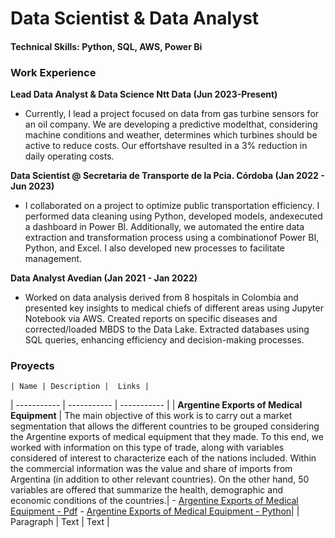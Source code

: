 # Data Scientist & Data Analyst
#### Technical Skills: Python, SQL, AWS, Power Bi


### Work Experience
**Lead Data Analyst & Data Science Ntt Data  (Jun 2023-Present)**
- Currently, I lead a project focused on data from gas turbine sensors for an oil company. We are developing a predictive modelthat, considering machine conditions and weather, determines which turbines should be active to reduce costs. Our effortshave resulted in a 3% reduction in daily operating costs.
  
**Data Scientist @ Secretaria de Transporte de la Pcia. Córdoba (Jan 2022 - Jun 2023)**
- I collaborated on a project to optimize public transportation efficiency. I performed data cleaning using Python, developed models, andexecuted a dashboard in Power BI. Additionally, we automated the entire data extraction and transformation process using a combinationof Power BI, Python, and Excel. I also developed new processes to facilitate management.

**Data Analyst Avedian (Jan 2021 - Jan 2022)**
- Worked on data analysis derived from 8 hospitals in Colombia and presented key insights to medical chiefs of different areas using Jupyter Notebook via AWS. Created reports on specific diseases and corrected/loaded MBDS to the Data Lake. Extracted databases using SQL queries, enhancing efficiency and decision-making processes.
  
### Proyects

	| Name | Description |  Links |
| ----------- | ----------- |  ----------- |
| **Argentine Exports of Medical Equipment** | The main objective of this work is to carry out a market segmentation that allows the different countries to be grouped considering the Argentine exports of medical equipment that they made. To this end, we worked with information on this type of trade, along with variables considered of interest to characterize each of the nations included. Within the commercial information was the value and share of imports from Argentina (in addition to other relevant countries). On the other hand, 50 variables are offered that summarize the health, demographic and economic conditions of the countries.| - [Argentine Exports of Medical Equipment - Pdf](https://github.com/Eglasiuk/IntroProgramacionFCEUNC/blob/main/INFORME_entregaFinal.pdf) - [Argentine Exports of Medical Equipment - Python](https://github.com/Eglasiuk/IntroProgramacionFCEUNC/blob/main/Copia_de_G6_Entrega_Final.ipynb)|
| Paragraph | Text | Text |



